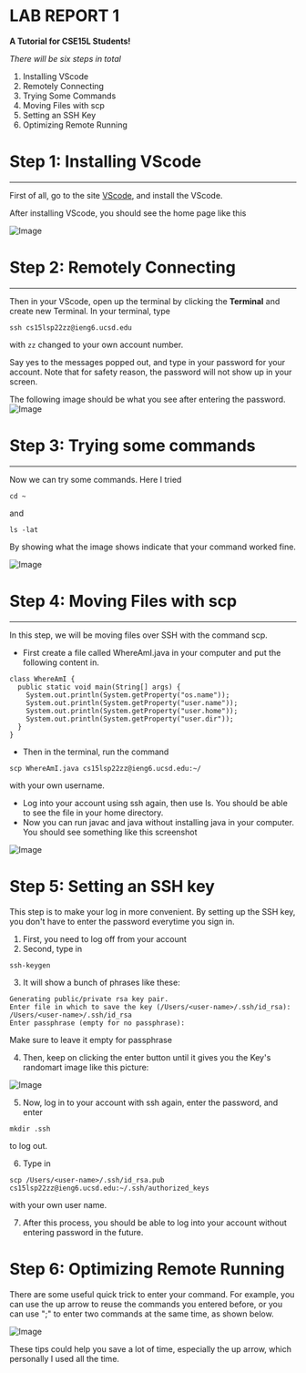 # LAB REPORT 1
**A Tutorial for CSE15L Students!**

*There will be six steps in total*

1. Installing VScode
2. Remotely Connecting
3. Trying Some Commands
4. Moving Files with scp
5. Setting an SSH Key
6. Optimizing Remote Running

# Step 1: Installing VScode

***

First of all, go to the site [VScode](https://code.visualstudio.com/), and install the VScode.

After installing VScode, you should see the home page like this

![Image](VScode.png)

# Step 2: Remotely Connecting

***

Then in your VScode, open up the terminal by clicking the **Terminal** and create new Terminal. In your terminal, type 
```
ssh cs15lsp22zz@ieng6.ucsd.edu
``` 
with `zz` changed to your own account number. 

Say yes to the messages popped out, and type in your password for your account. Note that for safety reason, the password will not show up in your screen. 

The following image should be what you see after entering the password.
![Image](Connecting.png)

# Step 3: Trying some commands

***

Now we can try some commands. Here I tried 
```
cd ~
``` 
and 
```
ls -lat
```
By showing what the image shows indicate that your command worked fine.

![Image](RunSomeCommands.png)

# Step 4: Moving Files with scp

***

In this step, we will be moving files over SSH with the command scp. 

* First create a file called WhereAmI.java in your computer and put the following content in.

```
class WhereAmI {
  public static void main(String[] args) {
    System.out.println(System.getProperty("os.name"));
    System.out.println(System.getProperty("user.name"));
    System.out.println(System.getProperty("user.home"));
    System.out.println(System.getProperty("user.dir"));
  }
}
```

* Then in the terminal, run the command 
```
scp WhereAmI.java cs15lsp22zz@ieng6.ucsd.edu:~/
``` 
with your own username.
* Log into your account using ssh again, then use ls. You should be able to see the file in your home directory.
* Now you can run javac and java without installing java in your computer. You should see something like this screenshot

![Image](SaveFiles.png)

# Step 5: Setting an SSH key

This step is to make your log in more convenient. By setting up the SSH key, you don't have to enter the password everytime you sign in.

1. First, you need to log off from your account
2. Second, type in 
```
ssh-keygen
```
3. It will show a bunch of phrases like these:
```
Generating public/private rsa key pair.
Enter file in which to save the key (/Users/<user-name>/.ssh/id_rsa): /Users/<user-name>/.ssh/id_rsa
Enter passphrase (empty for no passphrase): 
```

Make sure to leave it empty for passphrase

4. Then, keep on clicking the enter button until it gives you the Key's randomart image like this picture:

![Image](SSHkey.png)

5. Now, log in to your account with ssh again, enter the password, and enter 
```
mkdir .ssh
``` 
to log out. 

6. Type in 
```
scp /Users/<user-name>/.ssh/id_rsa.pub cs15lsp22zz@ieng6.ucsd.edu:~/.ssh/authorized_keys
``` 
with your own user name.

7. After this process, you should be able to log into your account without entering password in the future.

# Step 6: Optimizing Remote Running

There are some useful quick trick to enter your command. For example, you can use the up arrow to reuse the commands you entered before, or you can use ";" to enter two commands at the same time, as shown below.

![Image](Convenient.png)

These tips could help you save a lot of time, especially the up arrow, which personally I used all the time.